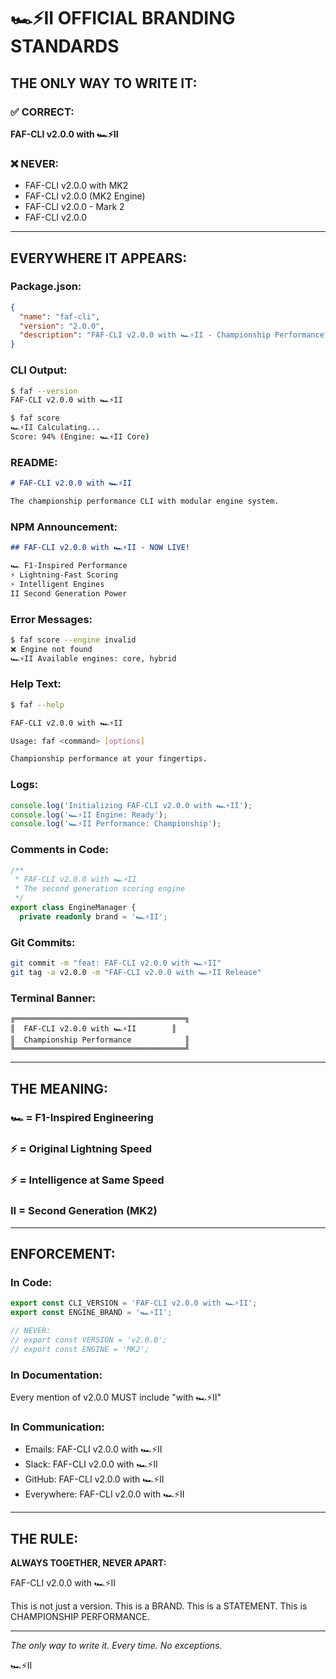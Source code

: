 # 🏎️⚡️II OFFICIAL BRANDING STANDARDS

## THE ONLY WAY TO WRITE IT:

### ✅ CORRECT:
**FAF-CLI v2.0.0 with 🏎️⚡️II**

### ❌ NEVER:
- FAF-CLI v2.0.0 with MK2
- FAF-CLI v2.0.0 (MK2 Engine)
- FAF-CLI v2.0.0 - Mark 2
- FAF-CLI v2.0.0

---

## EVERYWHERE IT APPEARS:

### Package.json:
```json
{
  "name": "faf-cli",
  "version": "2.0.0",
  "description": "FAF-CLI v2.0.0 with 🏎️⚡️II - Championship Performance"
}
```

### CLI Output:
```bash
$ faf --version
FAF-CLI v2.0.0 with 🏎️⚡️II

$ faf score
🏎️⚡️II Calculating...
Score: 94% (Engine: 🏎️⚡️II Core)
```

### README:
```markdown
# FAF-CLI v2.0.0 with 🏎️⚡️II

The championship performance CLI with modular engine system.
```

### NPM Announcement:
```markdown
## FAF-CLI v2.0.0 with 🏎️⚡️II - NOW LIVE!

🏎️ F1-Inspired Performance
⚡️ Lightning-Fast Scoring
⚡️ Intelligent Engines
II Second Generation Power
```

### Error Messages:
```bash
$ faf score --engine invalid
❌ Engine not found
🏎️⚡️II Available engines: core, hybrid
```

### Help Text:
```bash
$ faf --help

FAF-CLI v2.0.0 with 🏎️⚡️II

Usage: faf <command> [options]

Championship performance at your fingertips.
```

### Logs:
```typescript
console.log('Initializing FAF-CLI v2.0.0 with 🏎️⚡️II');
console.log('🏎️⚡️II Engine: Ready');
console.log('🏎️⚡️II Performance: Championship');
```

### Comments in Code:
```typescript
/**
 * FAF-CLI v2.0.0 with 🏎️⚡️II
 * The second generation scoring engine
 */
export class EngineManager {
  private readonly brand = '🏎️⚡️II';
```

### Git Commits:
```bash
git commit -m "feat: FAF-CLI v2.0.0 with 🏎️⚡️II"
git tag -a v2.0.0 -m "FAF-CLI v2.0.0 with 🏎️⚡️II Release"
```

### Terminal Banner:
```
╔══════════════════════════════════════╗
║  FAF-CLI v2.0.0 with 🏎️⚡️II        ║
║  Championship Performance            ║
╚══════════════════════════════════════╝
```

---

## THE MEANING:

### 🏎️ = F1-Inspired Engineering
### ⚡️ = Original Lightning Speed
### ⚡️ = Intelligence at Same Speed  
### II = Second Generation (MK2)

---

## ENFORCEMENT:

### In Code:
```typescript
export const CLI_VERSION = 'FAF-CLI v2.0.0 with 🏎️⚡️II';
export const ENGINE_BRAND = '🏎️⚡️II';

// NEVER:
// export const VERSION = 'v2.0.0';
// export const ENGINE = 'MK2';
```

### In Documentation:
Every mention of v2.0.0 MUST include "with 🏎️⚡️II"

### In Communication:
- Emails: FAF-CLI v2.0.0 with 🏎️⚡️II
- Slack: FAF-CLI v2.0.0 with 🏎️⚡️II
- GitHub: FAF-CLI v2.0.0 with 🏎️⚡️II
- Everywhere: FAF-CLI v2.0.0 with 🏎️⚡️II

---

## THE RULE:

**ALWAYS TOGETHER, NEVER APART:**

FAF-CLI v2.0.0 with 🏎️⚡️II

This is not just a version.
This is a BRAND.
This is a STATEMENT.
This is CHAMPIONSHIP PERFORMANCE.

---

*The only way to write it. Every time. No exceptions.*

🏎️⚡️II
